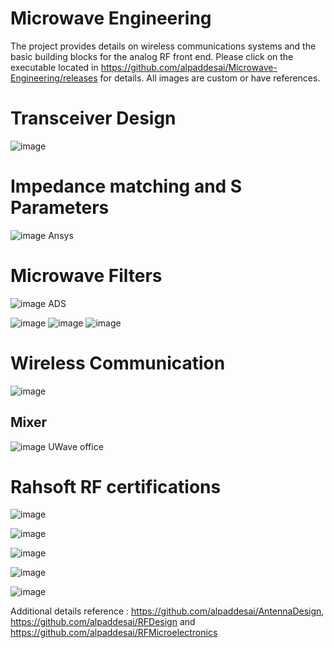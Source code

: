 # Microwave Engineering

The project provides details on wireless communications systems and the basic building blocks for the analog RF front end.  Please click on the executable located in https://github.com/alpaddesai/Microwave-Engineering/releases for details.  All images are custom or have references.

# Transceiver Design
![image](MainWindow.png)

# Impedance matching and S Parameters
![image](Sparameter.jpg)
Ansys 

# Microwave Filters
![image](DesigningFilters.png)
ADS

![image](Microwave_Filters_ADS.png)
![image](MicrowaveFilterDesign.jpg)
![image](Microwavefilter.png)

# Wireless Communication
![image](WirelesssCommunications.png)

## Mixer
![image](Mixer1.jpg)
UWave office

# Rahsoft RF certifications
![image](Testing.png)

![image](RahsoftADScertificate.jpg)

![image](RFMicrowaveTransmissionTheory.png)

![image](RFFundamentalsConcepts.png)

![image](RFDesignTheory.png)

Additional details reference : https://github.com/alpaddesai/AntennaDesign, https://github.com/alpaddesai/RFDesign and https://github.com/alpaddesai/RFMicroelectronics
